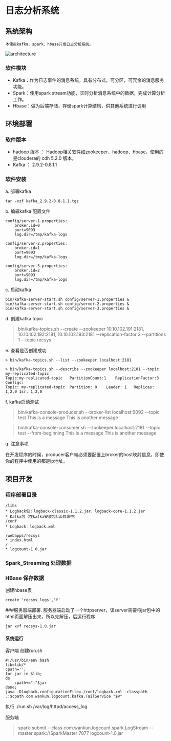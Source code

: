 # 日志分析系统

## 系统架构

    本使用kafka，spark，hbase开发日志分析系统。
	
![architecture](/docs/images/architecture.png "architecture")

### 软件模块

 * Kafka：作为日志事件的消息系统，具有分布式，可分区，可冗余的消息服务功能。
 * Spark：使用spark stream功能，实时分析消息系统中的数据，完成计算分析工作。
 * Hbase：做为后端存储，存储spark计算结构，供其他系统进行调用
 
## 环境部署

### 软件版本
	
 * hadoop 版本 ： Hadoop相关软件如zookeeper、hadoop、hbase，使用的是cloudera的 cdh 5.2.0 版本。
 * Kafka ： 2.9.2-0.8.1.1
	
### 软件安装

a. 部署kafka
	
	tar -xzf kafka_2.9.2-0.8.1.1.tgz

b. 编辑kafka 配置文件
    
	config/server-1.properties:
	    broker.id=0
	    port=9093
	    log.dir=/tmp/kafka-logs
	
	config/server-2.properties:
	    broker.id=1
	    port=9093
	    log.dir=/tmp/kafka-logs
	
	config/server-3.properties:
	    broker.id=2
	    port=9093
	    log.dir=/tmp/kafka-logs

c. 启动kafka

	bin/kafka-server-start.sh config/server-1.properties &
	bin/kafka-server-start.sh config/server-2.properties &
	bin/kafka-server-start.sh config/server-3.properties &

d. 创建kafka topic
	
> bin/kafka-topics.sh --create --zookeeper 10.10.102.191:2181, 10.10.102.192:2181, 10.10.102.193:2181 --replication-factor 3 --partitions 1 --topic recsys

e. 查看是否创建成功

    > bin/kafka-topics.sh --list --zookeeper localhost:2181

    > bin/kafka-topics.sh --describe --zookeeper localhost:2181 --topic my-replicated-topic
    Topic:my-replicated-topic	PartitionCount:1	ReplicationFactor:3	Configs:
	Topic: my-replicated-topic	Partition: 0	Leader: 1	Replicas: 1,2,0	Isr: 1,2,0



f. kafka启动测试

> bin/kafka-console-producer.sh --broker-list localhost:9092 --topic test 
This is a message
This is another message

> bin/kafka-console-consumer.sh --zookeeper localhost:2181 --topic test --from-beginning
This is a message
This is another message

g. 注意事项
	
在开发程序的时候，producer客户端必须要配置上broker的host映射信息，即使你的程序中使用的都是ip地址。

## 项目开发

### 程序部署目录

	/libs
	* Logback包：logback-classic-1.1.2.jar，logback-core-1.1.2.jar
	* Kafka包（在kafka安装包lib目录中）
	/conf
	* Logback：logback.xml
	
	/webapps/recsys
	* index.html
	/
	* logcount-1.0.jar
	
### Spark_Streaming 处理数据
### HBase 保存数据

创建hbase表
	
	create 'recsys_logs','f'
	
###服务器端部署.
服务器端启动了一个httpserver，该server需要将jar包中的html页面解压出来，所以先解压，后运行程序
	
	jar xvf recsys-1.0.jar

#### 系统运行

客户端
创建run.sh

    #!/usr/bin/env bash
    lib=lib/*
    cpath='';
    for jar in $lib;
    do
        cpath+=":"$jar
    done;
    java -Dlogback.configurationFile=./conf/logback.xml -classpath .:$cpath com.wankun.logcount.kafka.TailService "$@"

执行
./run.sh /var/log/httpd/access_log

服务端
> spark-submit --class com.wankun.logcount.spark.LogStream --master spark://SparkMaster:7077 logcount-1.0.jar
